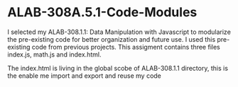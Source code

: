 # ALAB-308A.5.1-Code-Modules

I selected my ALAB-308.1.1: Data Manipulation with Javascript to modularize the pre-existing code for better organization and future use. I used this  pre-existing code from previous projects. This assigment contains three files index.js, math.js and index.html.

The index.html is living in the global scobe of ALAB-308.1.1 directory, this is the enable me import and export and reuse my code
